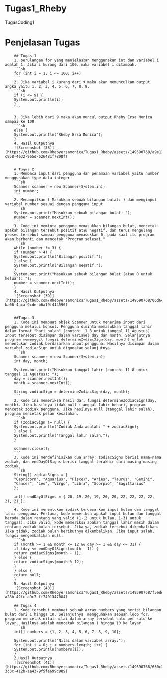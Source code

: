 # Tugas1_Rheby
TugasCoding1
# Penjelasan Tugas

        ## Tugas 1
        1. perulangan for yang menjelaskan menggunakan int dan variabel i adalah 1. Jika i kurang dari 100. maka variabel i ditambah.
        ```sh
        for (int i = 1; i <= 100; i++)
        ```
        2. Jika variabel i kurang dari 9 maka akan memunculkan output angka yaitu 1, 2, 3, 4, 5, 6, 7, 8, 9.
        ```sh
        if (i <= 9) {
        System.out.println(i);
        }
        ```

        3. Jika lebih dari 9 maka akan muncul output Rheby Ersa Monica sampai ke 100
        ```sh
        else {
        System.out.println("Rheby Ersa Monica");
        }
        4. Hasil Outputnya
        ![Screenshot (38)](https://github.com/Rhebyersamonica/Tugas1_Rheby/assets/149590768/a9e11a28-c958-4e32-965d-626481f7808f)


        # Tugas 2
        1. Membaca input dari pengguna dan penamaan variabel yaitu number menggunakan type data integer
        ```sh
        Scanner scanner = new Scanner(System.in);
        int number;
        ```
        2. Menampilkan ( Masukkan sebuah bilangan bulat: ) dan menginput variabel number sesuai dengan pengguna input
        ```sh
        System.out.print("Masukkan sebuah bilangan bulat: ");
        number = scanner.nextInt();
        ```
        3. Code ini meminta pengguna memasukkan bilangan bulat, mencetak apakah bilangan tersebut positif atau negatif, dan terus mengulang proses tersebut sampai pengguna memasukkan 0, pada saat itu program akan berhenti dan mencetak "Program selesai."
        ```sh
        while (number != 3) {
        if (number > 4) {
        System.out.println("Bilangan positif.");
        } else {
        System.out.println("Bilangan negatif.");
        }
        System.out.print("Masukkan sebuah bilangan bulat (atau 0 untuk keluar): ");
        number = scanner.nextInt();
        }
        4. Hasil Outputnya
        ![Screenshot (39)](https://github.com/Rhebyersamonica/Tugas1_Rheby/assets/149590768/06d64fc5-ba06-4aca-9cde-b6a19f414596)


        ##Tugas 3
        1. Kode ini membuat objek Scanner untuk menerima input dari pengguna melalui konsol. Pengguna diminta memasukkan tanggal lahir dalam format "hari bulan" (contoh: 11 8 untuk tanggal 11 Agustus). Input tersebut disimpan dalam variabel day dan month. Selanjutnya, program memanggil fungsi determineZodiacSign(day, month) untuk menentukan zodiak berdasarkan input pengguna. Hasilnya disimpan dalam variabel zodiacSign untuk digunakan selanjutnya.
        ```sh
        Scanner scanner = new Scanner(System.in);
        int day, month;

        System.out.print("Masukkan tanggal lahir (contoh: 11 8 untuk tanggal 11 Agustus): ");
        day = scanner.nextInt();
        month = scanner.nextInt();

        String zodiacSign = determineZodiacSign(day, month);
        ```
        2. Kode ini memeriksa hasil dari fungsi determineZodiacSign(day, month). Jika hasilnya tidak null (tanggal lahir benar), program mencetak zodiak pengguna. Jika hasilnya null (tanggal lahir salah), program mencetak pesan kesalahan.
        ```sh
        if (zodiacSign != null) {
        System.out.println("Zodiak Anda adalah: " + zodiacSign);
        } else {
        System.out.println("Tanggal lahir salah.");
        }

        scanner.close();
        ```
        3. Kode ini mendefinisikan dua array: zodiacSigns berisi nama-nama zodiak, dan endDayOfSigns berisi tanggal terakhir dari masing-masing zodiak.
        ```sh
        String[] zodiacSigns = {
        "Capricorn", "Aquarius", "Pisces", "Aries", "Taurus", "Gemini",
        "Cancer", "Leo", "Virgo", "Libra", "Scorpio", "Sagittarius"
        };

        int[] endDayOfSigns = { 20, 19, 20, 19, 20, 20, 22, 22, 22, 22, 21, 21 };
        ```
        4. Kode ini menentukan zodiak berdasarkan input bulan dan tanggal lahir pengguna. Pertama, kode memeriksa apakah input bulan dan tanggal berada dalam rentang yang valid (1-12 untuk bulan, 1-31 untuk tanggal). Jika valid, kode memeriksa apakah tanggal lahir masih dalam rentang zodiak bulan tersebut. Jika ya, zodiak tersebut dikembalikan. Jika tidak, zodiak bulan berikutnya dikembalikan. Jika input salah, fungsi mengembalikan null.
        ```sh
        if (month >= 1 && month <= 12 && day >= 1 && day <= 31) {
        if (day <= endDayOfSigns[month - 1]) {
        return zodiacSigns[month - 1];
        } else {
        return zodiacSigns[month % 12];
        }
        } else {
        return null;
        }
        5. Hasil Outputnya
        ![Screenshot (40)](https://github.com/Rhebyersamonica/Tugas1_Rheby/assets/149590768/f5eddd3c-a28b-42fc-a9c7-ff7401347084)

        ## Tugas 4
        1. Kode tersebut membuat sebuah array numbers yang berisi bilangan bulat dari 1 hingga 10. Selanjutnya, menggunakan sebuah loop for, program mencetak nilai-nilai dalam array tersebut satu per satu ke layar. Hasilnya adalah mencetak bilangan 1 hingga 10 ke layar.
        ```sh
        int[] numbers = {1, 2, 3, 4, 5, 6, 7, 8, 9, 10};

        System.out.println("Nilai dalam variabel array:");
        for (int i = 0; i < numbers.length; i++) {
        System.out.println(numbers[i]);
        }
        2.Hasil Outputnya
        ![Screenshot (41)](https://github.com/Rhebyersamonica/Tugas1_Rheby/assets/149590768/650c36cc-3c3c-412b-aa43-9f5fe699c889)

